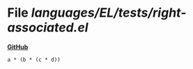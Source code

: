 # File _languages/EL/tests/right-associated.el_
**[GitHub](https://github.com/softlang/yas/blob/master/languages/EL/tests/right-associated.el)**
```
a * (b * (c * d))
```
